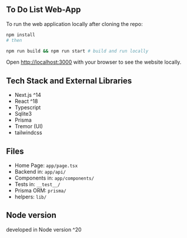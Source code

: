 ## To Do List Web-App

To run the web application locally after cloning the repo:
```bash
npm install
# then

npm run build && npm run start # build and run locally
```

Open [http://localhost:3000](http://localhost:3000) with your browser to see the website locally.

## Tech Stack and External Libraries
- Next.js ^14
- React ^18
- Typescript
- Sqlite3
- Prisma
- Tremor (UI)
- tailwindcss

## Files

- Home Page: `app/page.tsx`
- Backend in: `app/api/`
- Components in: `app/components/`
- Tests in: `__test__/`
- Prisma ORM: `prisma/`
- helpers: `lib/`


## Node version
developed in Node version ^20
